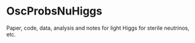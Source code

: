 # OscProbsNuHiggs


Paper, code, data, analysis and notes for light Higgs for sterile neutrinos, etc.